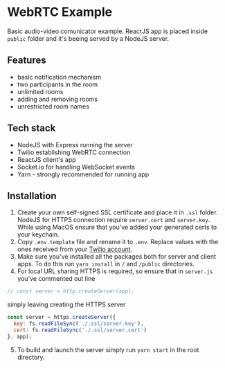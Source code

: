 # WebRTC Example
Basic audio-video comunicator example. ReactJS app is placed inside `public` folder and it's beeing served by a NodeJS server.

## Features
* basic notification mechanism
* two participants in the room
* unlimited rooms
* adding and removing rooms
* unrestricted room names

## Tech stack
* NodeJS with Express running the server
* Twilio establishing WebRTC connection
* ReactJS client's app
* Socket.io for handling WebSocket events
* Yarn - strongly recommended for running app

## Installation
1. Create your own self-signed SSL certificate and place it in `.ssl` folder. NodeJS for HTTPS connection require `server.cert` and `server.key`. While using MacOS ensure that you've added your generated certs to your keychain.
2. Copy `.env.template` file and rename it to `.env`. Replace values with the ones received from your [Twilio account](https://www.twilio.com/docs/iam/access-tokens).
3. Make sure you've installed all the packages both for server and client apps. To do this run `yarn install` in `/` and `/public` directories.
4. For local URL sharing HTTPS is required, so ensure that in `server.js` you've commented out line
```javascript
// const server = http.createServer(app);
```
simply leaving creating the HTTPS server
```javascript
const server = https.createServer({
  key: fs.readFileSync('./.ssl/server.key'),
  cert: fs.readFileSync('./.ssl/server.cert')
}, app);
```
5. To build and launch the server simply run `yarn start` in the root directory.
